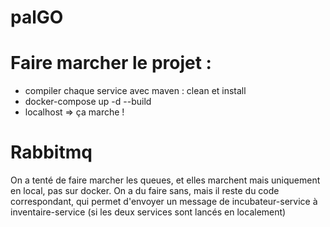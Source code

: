 # palGO

# Faire marcher le projet :
- compiler chaque service avec maven : clean et install
- docker-compose up -d --build
- localhost
  => ça marche !

# Rabbitmq
On a tenté de faire marcher les queues, et elles marchent mais uniquement en local, pas sur docker.
On a du faire sans, mais il reste du code correspondant, qui permet d'envoyer un message de incubateur-service à inventaire-service (si les deux services sont lancés en localement)
